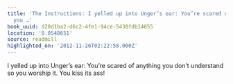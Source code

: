 ```yaml
---
title: 'The Instructions: I yelled up into Unger’s ear: You’re scared of anything
  you …'
book_uuid: d20d1ba2-d6c2-4fe1-94ce-5430fdb14055
location: '0.0540651'
source: readmill
highlighted_on: '2012-11-26T02:22:58.000Z'
---
```


I yelled up into Unger’s ear: You’re scared of anything you don’t understand so you worship it. You kiss its ass!